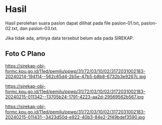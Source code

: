 # Hasil

Hasil perolehan suara paslon dapat dilihat pada file paslon-01.txt, paslon-02.txt, dan paslon-03.txt.

Jika tidak ada, artinya data tersebut belum ada pada SIREKAP.

## Foto C Plano

https://sirekap-obj-formc.kpu.go.id/11ed/pemilu/ppwp/31/72/03/10/02/3172031002183-20240214-194114--562c65d4-2b5e-47b5-b8b8-6732b3e9267c.jpg

https://sirekap-obj-formc.kpu.go.id/11ed/pemilu/ppwp/31/72/03/10/02/3172031002183-20240215-011342--13705b24-1791-4223-aa2d-29569562b567.jpg

https://sirekap-obj-formc.kpu.go.id/11ed/pemilu/ppwp/31/72/03/10/02/3172031002183-20240215-011431--3423d50d-e922-40b3-84e2-2f49bdef3590.jpg
